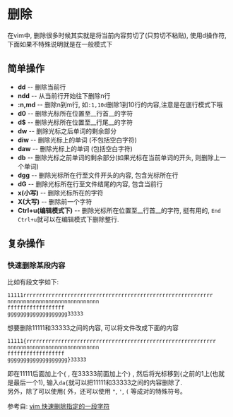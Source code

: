 # 删除
在vim中, 删除很多时候其实就是将当前内容剪切了(只剪切不粘贴), 使用d操作符, 下面如果不特殊说明就是在一般模式下

<!-- toc -->

## 简单操作
* __dd__ -- 删除当前行
* __ndd__ -- 从当前行开始往下删除n行
* __:n,md__ -- 删除n到m行, 如`:1,10d`删除1到10行的内容,注意是在底行模式下哦
* __d0__ -- 删除光标所在位置至__行首__的字符
* __d$__ -- 删除光标所在位置至__行尾__的字符
* __dw__ -- 删除光标之后单词的剩余部分
* __diw__ -- 删除光标上的单词 (不包括空白字符)
* __daw__ -- 删除光标上的单词 (包括空白字符)
* __db__ -- 删除光标之前单词的剩余部分(如果光标在当前单词的开头, 则删除上一个单词)
* __dgg__ -- 删除光标所在行至文件开头的内容, 包含光标所在行
* __dG__ -- 删除光标所在行至文件结尾的内容, 包含当前行
* __x(小写)__ -- 删除光标所在的字符
* __X(大写)__ -- 删除前一个字符
* __Ctrl+u(编辑模式下)__ -- 删除光标所在位置至__行首__的字符, 挺有用的, `End Ctrl+u`就可以在编辑模式下删除整行.

## 复杂操作
### 快速删除某段内容
比如有段文字如下:
```
11111rrrrrrrrrrrrrrrrrrrrrrrrrrrrrrrrrrrrrrrrrrrrrrrrrrrrrrrrrrrr
nnnnnnnnnnnnnnnnnnnnnnnnnnnnn
ffffffffffffffffff
ggggggggggggggggggg33333
```
想要删除11111和33333之间的内容, 可以将文件改成下面的内容
```
11111{rrrrrrrrrrrrrrrrrrrrrrrrrrrrrrrrrrrrrrrrrrrrrrrrrrrrrrrrrrrr
nnnnnnnnnnnnnnnnnnnnnnnnnnnnn
ffffffffffffffffff
ggggggggggggggggggg}33333
```
即在11111后面加上个`{` , 在33333前面加上个`}` , 然后将光标移到`{`之前的1上(也就是最后一个1), 输入`da{`就可以把11111和33333之间的内容删除了.  
另外，除了可以使用{ 外，还可以使用 `"`, `'`, `(`  等成对的特殊符号。 
  
参考自: [vim 快速删除指定的一段字符](http://www.apelearn.com/bbs/thread-842-1-1.html)
